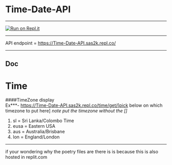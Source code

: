 # Time-Date-API
------
[![Run on Repl.it](https://repl.it/badge/github/Sas2k/Time-Date-API)](https://repl.it/github/Sas2k/Time-Date-API)<br>

------
API endpoint = https://Time-Date-API.sas2k.repl.co/ <br>

------
Doc
------
# Time<br>
####TimeZone display<br>
Ex***- https://Time-Date-API.sas2k.repl.co/time/get/[pick below on which timezone to put here] *note put the timezone without the []*<br>
1. sl = Sri Lanka/Colombo Time
2. eusa = Eastern USA 
3. aus = Australia/Brisbane
4. lon = England/London

------
if your wondering why the poetry files are there is is because this is also hosted in replit.com
